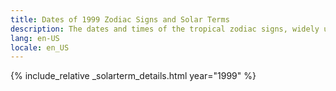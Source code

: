 ```yaml
---
title: Dates of 1999 Zodiac Signs and Solar Terms
description: The dates and times of the tropical zodiac signs, widely used in western astrology, and solar terms of year 1999
lang: en-US
locale: en_US
---
```

{% include_relative _solarterm_details.html year="1999" %}
